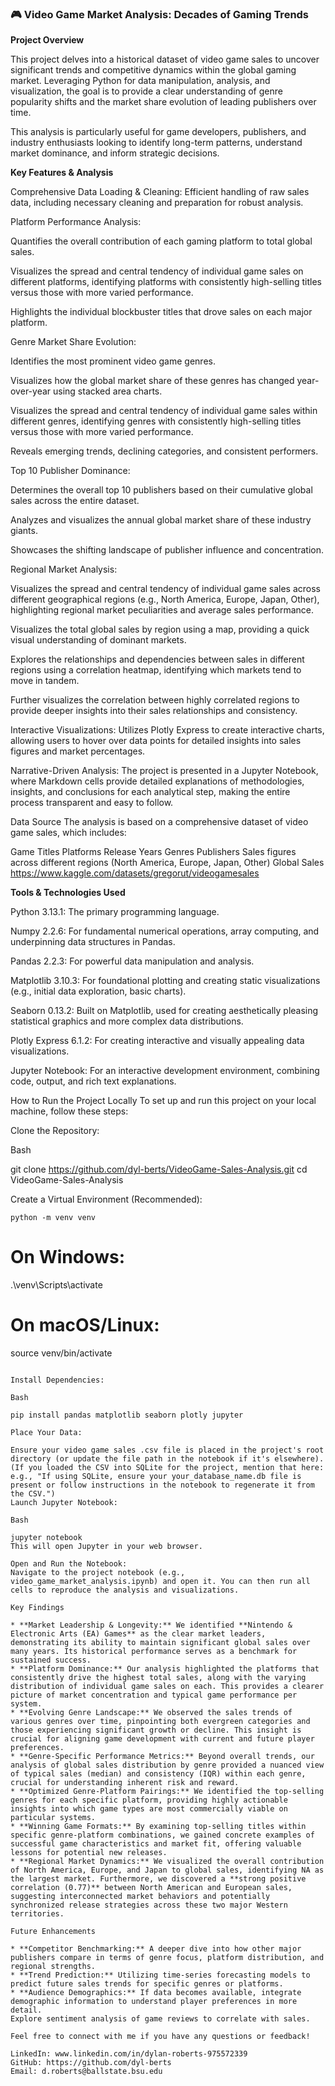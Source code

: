 ### 🎮 Video Game Market Analysis: Decades of Gaming Trends

**Project Overview**

This project delves into a historical dataset of video game sales to uncover significant trends and competitive dynamics within the global gaming market. Leveraging Python for data manipulation, analysis, and visualization, the goal is to provide a clear understanding of genre popularity shifts and the market share evolution of leading publishers over time.

This analysis is particularly useful for game developers, publishers, and industry enthusiasts looking to identify long-term patterns, understand market dominance, and inform strategic decisions.

**Key Features & Analysis**

Comprehensive Data Loading & Cleaning: Efficient handling of raw sales data, including necessary cleaning and preparation for robust analysis.

Platform Performance Analysis:

Quantifies the overall contribution of each gaming platform to total global sales.

Visualizes the spread and central tendency of individual game sales on different platforms, identifying platforms with consistently high-selling titles versus those with more varied performance.

Highlights the individual blockbuster titles that drove sales on each major platform.

Genre Market Share Evolution:

Identifies the most prominent video game genres.

Visualizes how the global market share of these genres has changed year-over-year using stacked area charts.

Visualizes the spread and central tendency of individual game sales within different genres, identifying genres with consistently high-selling titles versus those with more varied performance.

Reveals emerging trends, declining categories, and consistent performers.

Top 10 Publisher Dominance:

Determines the overall top 10 publishers based on their cumulative global sales across the entire dataset.

Analyzes and visualizes the annual global market share of these industry giants.

Showcases the shifting landscape of publisher influence and concentration.

Regional Market Analysis:

Visualizes the spread and central tendency of individual game sales across different geographical regions (e.g., North America, Europe, Japan, Other), highlighting regional market peculiarities and average sales performance.

Visualizes the total global sales by region using a map, providing a quick visual understanding of dominant markets.

Explores the relationships and dependencies between sales in different regions using a correlation heatmap, identifying which markets tend to move in tandem.

Further visualizes the correlation between highly correlated regions to provide deeper insights into their sales relationships and consistency.

Interactive Visualizations: Utilizes Plotly Express to create interactive charts, allowing users to hover over data points for detailed insights into sales figures and market percentages.

Narrative-Driven Analysis: The project is presented in a Jupyter Notebook, where Markdown cells provide detailed explanations of methodologies, insights, and conclusions for each analytical step, making the entire process transparent and easy to follow.

Data Source
The analysis is based on a comprehensive dataset of video game sales, which includes:

Game Titles
Platforms
Release Years
Genres
Publishers
Sales figures across different regions (North America, Europe, Japan, Other)
Global Sales
https://www.kaggle.com/datasets/gregorut/videogamesales


**Tools & Technologies Used**

Python 3.13.1: The primary programming language.

Numpy 2.2.6: For fundamental numerical operations, array computing, and underpinning data structures in Pandas.

Pandas 2.2.3: For powerful data manipulation and analysis.

Matplotlib 3.10.3: For foundational plotting and creating static visualizations (e.g., initial data exploration, basic charts).

Seaborn 0.13.2: Built on Matplotlib, used for creating aesthetically pleasing statistical graphics and more complex data distributions.

Plotly Express 6.1.2: For creating interactive and visually appealing data visualizations.

Jupyter Notebook: For an interactive development environment, combining code, output, and rich text explanations.


How to Run the Project Locally
To set up and run this project on your local machine, follow these steps:

Clone the Repository:

Bash

git clone https://github.com/dyl-berts/VideoGame-Sales-Analysis.git
cd VideoGame-Sales-Analysis

Create a Virtual Environment (Recommended):

    python -m venv venv
# On Windows:
.\venv\Scripts\activate
# On macOS/Linux:
source venv/bin/activate
```

Install Dependencies:

Bash

pip install pandas matplotlib seaborn plotly jupyter

Place Your Data:

Ensure your video game sales .csv file is placed in the project's root directory (or update the file path in the notebook if it's elsewhere).
(If you loaded the CSV into SQLite for the project, mention that here: e.g., "If using SQLite, ensure your your_database_name.db file is present or follow instructions in the notebook to regenerate it from the CSV.")
Launch Jupyter Notebook:

Bash

jupyter notebook
This will open Jupyter in your web browser.

Open and Run the Notebook:
Navigate to the project notebook (e.g., video_game_market_analysis.ipynb) and open it. You can then run all cells to reproduce the analysis and visualizations.

Key Findings

* **Market Leadership & Longevity:** We identified **Nintendo & Electronic Arts (EA) Games** as the clear market leaders, demonstrating its ability to maintain significant global sales over many years. Its historical performance serves as a benchmark for sustained success.
* **Platform Dominance:** Our analysis highlighted the platforms that consistently drive the highest total sales, along with the varying distribution of individual game sales on each. This provides a clearer picture of market concentration and typical game performance per system.
* **Evolving Genre Landscape:** We observed the sales trends of various genres over time, pinpointing both evergreen categories and those experiencing significant growth or decline. This insight is crucial for aligning game development with current and future player preferences.
* **Genre-Specific Performance Metrics:** Beyond overall trends, our analysis of global sales distribution by genre provided a nuanced view of typical sales (median) and consistency (IQR) within each genre, crucial for understanding inherent risk and reward.
* **Optimized Genre-Platform Pairings:** We identified the top-selling genres for each specific platform, providing highly actionable insights into which game types are most commercially viable on particular systems.
* **Winning Game Formats:** By examining top-selling titles within specific genre-platform combinations, we gained concrete examples of successful game characteristics and market fit, offering valuable lessons for potential new releases.
* **Regional Market Dynamics:** We visualized the overall contribution of North America, Europe, and Japan to global sales, identifying NA as the largest market. Furthermore, we discovered a **strong positive correlation (0.77)** between North American and European sales, suggesting interconnected market behaviors and potentially synchronized release strategies across these two major Western territories.

Future Enhancements

* **Competitor Benchmarking:** A deeper dive into how other major publishers compare in terms of genre focus, platform distribution, and regional strengths.
* **Trend Prediction:** Utilizing time-series forecasting models to predict future sales trends for specific genres or platforms.
* **Audience Demographics:** If data becomes available, integrate demographic information to understand player preferences in more detail.
Explore sentiment analysis of game reviews to correlate with sales.

Feel free to connect with me if you have any questions or feedback!

LinkedIn: www.linkedin.com/in/dylan-roberts-975572339
GitHub: https://github.com/dyl-berts
Email: d.roberts@ballstate.bsu.edu